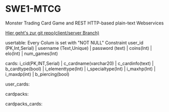 # SWE1-MTCG
Monster Trading Card Game and REST HTTP-based plain-text Webservices

[Hier geht's zur git repo(client/server Branch)](https://github.com/SchuhFiedel/SWE1-MTCG/tree/DevServerClient)

usertable:
Every Colum is set with "NOT NULL" Constraint
user_id (PK,Int,Serial) | username (Text,Unique) | password (text) | coins(Int) | elo(Int) | num_games(Int)

cards:
i_cid(PK,INT,Serial) | c_cardname(varchar20) | c_cardinfo(text) | b_cardtype(bool) | i_elementtype(Int) | i_specialtype(Int) | i_maxhp(Int) | i_maxdp(int) | b_piercing(bool)

user_cards:


cardpacks:


cardpacks_cards:


